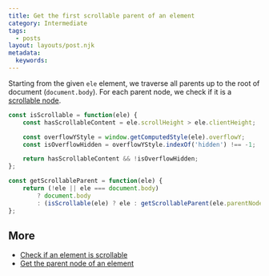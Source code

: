 ```yaml
---
title: Get the first scrollable parent of an element
category: Intermediate
tags:
  - posts
layout: layouts/post.njk
metadata:
  keywords:
---
```


Starting from the given `ele` element, we traverse all parents up to the root of document (`document.body`). For each parent node, we check if it is a [scrollable node](/check-if-an-element-is-scrollable).

```js
const isScrollable = function(ele) {
    const hasScrollableContent = ele.scrollHeight > ele.clientHeight;

    const overflowYStyle = window.getComputedStyle(ele).overflowY;
    const isOverflowHidden = overflowYStyle.indexOf('hidden') !== -1;

    return hasScrollableContent && !isOverflowHidden;
};

const getScrollableParent = function(ele) {
    return (!ele || ele === document.body)
        ? document.body
        : (isScrollable(ele) ? ele : getScrollableParent(ele.parentNode));
};
```

## More

* [Check if an element is scrollable](/check-if-an-element-is-scrollable)
* [Get the parent node of an element](/get-the-parent-node-of-an-element)